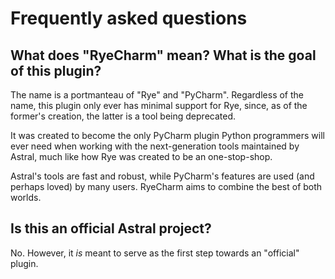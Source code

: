 # Frequently asked questions


## What does "RyeCharm" mean? What is the goal of this plugin?

The name is a portmanteau of "Rye" and "PyCharm".
Regardless of the name, this plugin only ever has
minimal support for Rye, since, as of the former's
creation, the latter is a tool being deprecated.

It was created to become the only PyCharm plugin
Python programmers will ever need when working with
the next-generation tools maintained by Astral,
much like how Rye was created to be an one-stop-shop.

Astral's tools are fast and robust,
while PyCharm's features are used (and perhaps loved) by many users.
RyeCharm aims to combine the best of both worlds.


## Is this an official Astral project?

No. However, it <em>is</em> meant to serve
as the first step towards an "official" plugin.
